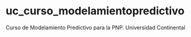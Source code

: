 # uc_curso_modelamientopredictivo
Curso de Modelamiento Predictivo para la PNP. Universidad Continental
